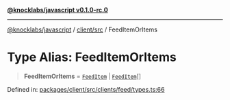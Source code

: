 [**@knocklabs/javascript v0.1.0-rc.0**](../../../README.md)

***

[@knocklabs/javascript](../../../modules.md) / [client/src](../README.md) / FeedItemOrItems

# Type Alias: FeedItemOrItems

> **FeedItemOrItems** = [`FeedItem`](../interfaces/FeedItem.md) \| [`FeedItem`](../interfaces/FeedItem.md)[]

Defined in: [packages/client/src/clients/feed/types.ts:66](https://github.com/knocklabs/javascript/blob/main/packages/client/src/clients/feed/types.ts#L66)
